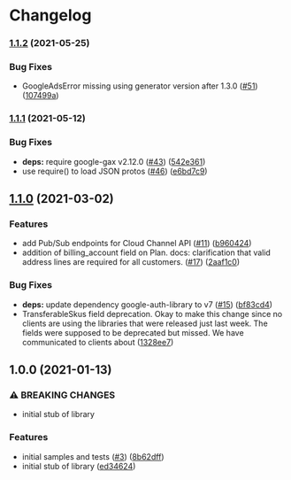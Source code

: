 # Changelog

### [1.1.2](https://www.github.com/googleapis/nodejs-channel/compare/v1.1.1...v1.1.2) (2021-05-25)


### Bug Fixes

* GoogleAdsError missing using generator version after 1.3.0 ([#51](https://www.github.com/googleapis/nodejs-channel/issues/51)) ([107499a](https://www.github.com/googleapis/nodejs-channel/commit/107499a1eec09021e72ad8b1b75f644f6644f8a9))

### [1.1.1](https://www.github.com/googleapis/nodejs-channel/compare/v1.1.0...v1.1.1) (2021-05-12)


### Bug Fixes

* **deps:** require google-gax v2.12.0 ([#43](https://www.github.com/googleapis/nodejs-channel/issues/43)) ([542e361](https://www.github.com/googleapis/nodejs-channel/commit/542e361d7f932359b0f793d4d3781be089360de1))
* use require() to load JSON protos ([#46](https://www.github.com/googleapis/nodejs-channel/issues/46)) ([e6bd7c9](https://www.github.com/googleapis/nodejs-channel/commit/e6bd7c9765f102577a9b3d84c3f8b88b36571df5))

## [1.1.0](https://www.github.com/googleapis/nodejs-channel/compare/v1.0.0...v1.1.0) (2021-03-02)


### Features

* add Pub/Sub endpoints for Cloud Channel API ([#11](https://www.github.com/googleapis/nodejs-channel/issues/11)) ([b960424](https://www.github.com/googleapis/nodejs-channel/commit/b9604240d4ec9d4a5dcf897f32bdde9601a9e34a))
* addition of billing_account field on Plan. docs: clarification that valid address lines are required for all customers. ([#17](https://www.github.com/googleapis/nodejs-channel/issues/17)) ([2aaf1c0](https://www.github.com/googleapis/nodejs-channel/commit/2aaf1c05df23b2c4b833d2d2306f6d91dd6385c8))


### Bug Fixes

* **deps:** update dependency google-auth-library to v7 ([#15](https://www.github.com/googleapis/nodejs-channel/issues/15)) ([bf83cd4](https://www.github.com/googleapis/nodejs-channel/commit/bf83cd46b0be42acca06ce413471a82826ad83b8))
* TransferableSkus field deprecation. Okay to make this change since no clients are using the libraries that were released just last week. The fields were supposed to be deprecated but missed. We have communicated to clients about ([1328ee7](https://www.github.com/googleapis/nodejs-channel/commit/1328ee72f6df6673db77c9aed58a9e5146363c3b))

## 1.0.0 (2021-01-13)


### ⚠ BREAKING CHANGES

* initial stub of library

### Features

* initial samples and tests ([#3](https://www.github.com/googleapis/nodejs-channel/issues/3)) ([8b62dff](https://www.github.com/googleapis/nodejs-channel/commit/8b62dff1ef30649bcecadde8e862dce85446a2de))
* initial stub of library ([ed34624](https://www.github.com/googleapis/nodejs-channel/commit/ed34624b07494fcab099b621d5e60a8c5e107a1d))
